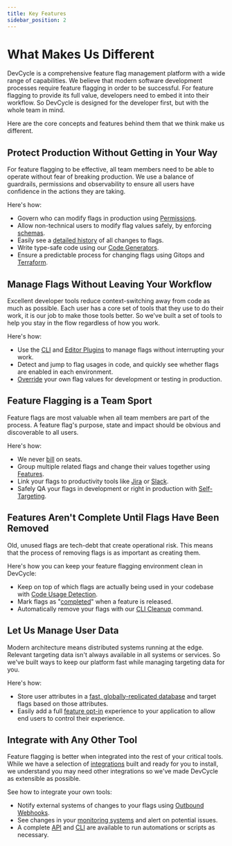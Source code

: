 ```yaml
---
title: Key Features
sidebar_position: 2
---
```


# What Makes Us Different

DevCycle is a comprehensive feature flag management platform with a wide range of capabilities. We believe that modern software development processes require feature flagging in order to be successful. For feature flagging to provide its full value, developers need to embed it into their workflow. So DevCycle is designed for the developer first, but with the whole team in mind.

Here are the core concepts and features behind them that we think make us different.

## Protect Production Without Getting in Your Way
For feature flagging to be effective, all team members need to be able to operate without fear of breaking production. We use a balance of guardrails, permissions and observability to ensure all users have confidence in the actions they are taking.

Here's how:
- Govern who can modify flags in production using [Permissions](/extras/permissions).
- Allow non-technical users to modify flag values safely, by enforcing [schemas](/extras/advanced-variables/variable-schemas).
- Easily see a [detailed history](/extras/audit-log) of all changes to flags.
- Write type-safe code using our [Code Generators](/sdk/client-side-sdks/javascript/javascript-typescript).
- Ensure a predictable process for changing flags using Gitops and [Terraform](/integrations/terraform).

## Manage Flags Without Leaving Your Workflow
Excellent developer tools reduce context-switching away from code as much as possible. Each user has a core set of tools that they use to do their work, it is our job to make those tools better. So we've built a set of tools to help you stay in the flow regardless of how you work.

Here's how:
- Use the [CLI](/cli) and [Editor Plugins](/integrations#ide-plugins) to manage flags without interrupting your work. 
- Detect and jump to flag usages in code, and quickly see whether flags are enabled in each environment. 
- [Override](/extras/advanced-targeting/self-targeting) your own flag values for development or testing in production.

## Feature Flagging is a Team Sport
Feature flags are most valuable when all team members are part of the process. A feature flag's purpose, state and impact should be obvious and discoverable to all users.

Here's how:
- We never [bill](https://devcycle.com/pricing) on seats.
- Group multiple related flags and change their values together using [Features](/introduction/core-concepts/feature-hierarchy).
- Link your flags to productivity tools like [Jira](/integrations/jira) or [Slack](/integrations/slack).
- Safely QA your flags in development or right in production with [Self-Targeting](/extras/advanced-targeting/self-targeting).

## Features Aren't Complete Until Flags Have Been Removed
Old, unused flags are tech-debt that create operational risk. This means that the process of removing flags is as important as creating them.

Here's how you can keep your feature flagging environment clean in DevCycle:
- Keep on top of which flags are actually being used in your codebase with
[Code Usage Detection](/best-practices/tech-debt#code-usages). 
- Mark flags as "[completed](/essentials/status-and-lifecycle)" when a feature is released.
- Automatically remove your flags with our [CLI Cleanup](/cli/docs/cleanup) command.

## Let Us Manage User Data
Modern architecture means distributed systems running at the edge. Relevant targeting data isn't always available in all systems or services. So we've built ways to keep our platform fast while managing targeting data for you.

Here's how:
- Store user attributes in a [fast, globally-replicated database](/extras/edgedb) and target flags based on those attributes. 
- Easily add a full [feature opt-in](/extras/advanced-targeting/feature-opt-in) experience to your application to allow end users to control their experience.

## Integrate with Any Other Tool
Feature flagging is better when integrated into the rest of your critical tools. While we have a selection of [integrations](/integrations) built and ready for you to install, we understand you may need other integrations so we've made DevCycle as extensible as possible.

See how to integrate your own tools:
- Notify external systems of changes to your flags using [Outbound Webhooks](/extras/webhooks). 
- See changes in your [monitoring systems](/integrations#observability) and alert on potential issues.
- A complete [API](/management-api) and [CLI](/cli) are available to run automations or scripts as necessary.
